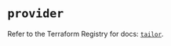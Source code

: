 # `provider`

Refer to the Terraform Registry for docs: [`tailor`](https://registry.terraform.io/providers/tailor-platform/tailor/0.0.9/docs).
